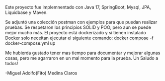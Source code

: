 Este proyecto fue implemnentado con Java 17, SpringBoot, Mysql, JPA, Liquidbase y Maven. 

Se adjuntó una colección postman con ejemplos para que puedan realizar pruebas. 
Se respetaron los principios SOLID y POO, pero aun se puede mejor mucho más.
El proyecto está dockerizado y si tienen instalado Docker solo neceitan ejecutar el siguiente comando:
docker compose -f docker-compose.yml up

Me hubierda gustado tener mas tiempo para documentar y mejorar algunas cosas, pero me agarraron en un mal momento para la prueba.
Un Saludo a todos!

-Miguel Adolfo(Fito) Medina Claros
